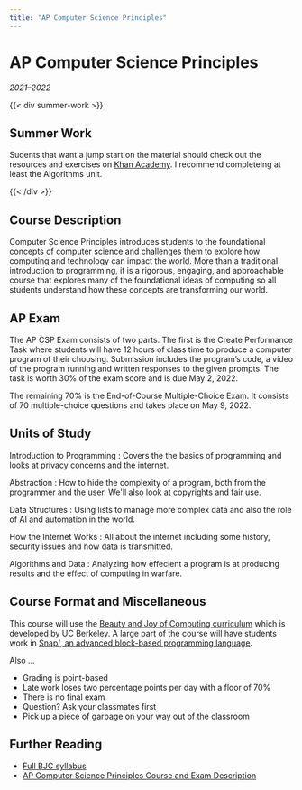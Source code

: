 ```yaml
---
title: "AP Computer Science Principles"
---
```


# AP Computer Science Principles
_2021–2022_


{{< div summer-work >}}

## Summer Work

Sudents that want a jump start on the material should check out the resources and exercises on [Khan Academy](https://www.khanacademy.org/computing/ap-computer-science-principles). I recommend completeing at least the Algorithms unit.

{{< /div >}}


## Course Description

Computer Science Principles introduces students to the foundational concepts of computer science and challenges them to explore how computing and technology can impact the world. More than a traditional introduction to programming, it is a rigorous, engaging, and approachable course that explores many of the foundational ideas of computing so all students understand how these concepts are transforming our world.

## AP Exam

The AP CSP Exam consists of two parts. The first is the Create Performance Task where students will have 12 hours of class time to produce a computer program of their choosing. Submission includes the program’s code, a video of the program running and written responses to the given prompts. The task is worth 30% of the exam score and is due May 2, 2022.

The remaining 70% is the End-of-Course Multiple-Choice Exam. It consists of 70 multiple-choice questions and takes place on May 9, 2022.

## Units of Study

Introduction to Programming
: Covers the the basics of programming and looks at privacy concerns and the internet.

Abstraction
: How to hide the complexity of a program, both from the programmer and the user. We'll also look at copyrights and fair use.

Data Structures
: Using lists to manage more complex data and also the role of AI and automation in the world.

How the Internet Works
: All about the internet including some history, security issues and how data is transmitted.

Algorithms and Data
: Analyzing how effecient a program is at producing results and the effect of computing in warfare.

## Course Format and Miscellaneous

This course will use the [Beauty and Joy of Computing curriculum](https://bjc.edc.org/) which is developed by UC Berkeley. A large part of the course will have students work in [Snap<em>!</em>, an advanced block-based programming language](https://snap.berkeley.edu/snap/snap.html).

Also ...

- Grading is point-based
- Late work loses two percentage points per day with a floor of 70%
- There is no final exam
- Question? Ask your classmates first
- Pick up a piece of garbage on your way out of the classroom

## Further Reading

- [Full BJC syllabus](https://bjc.edc.org/bjc-r/docs/BJC-Syllabus-2020.pdf)
- [AP Computer Science Principles Course and Exam Description](https://apcentral.collegeboard.org/pdf/ap-computer-science-principles-course-and-exam-description.pdf?course=ap-computer-science-principles)